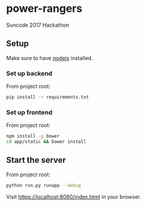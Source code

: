 # power-rangers
Suncode 2017 Hackathon

## Setup
Make sure to have [nodejs](https://nodejs.org/en/download/) installed.

### Set up backend
From project root:
```sh
pip install -r requirements.txt
```

### Set up frontend
From project root:
```sh
npm install -g bower
cd app/static && bower install
```

## Start the server
From project root:
```sh
python run.py runapp --debug
```

Visit <https://localhost:8080/index.html> in your browser.